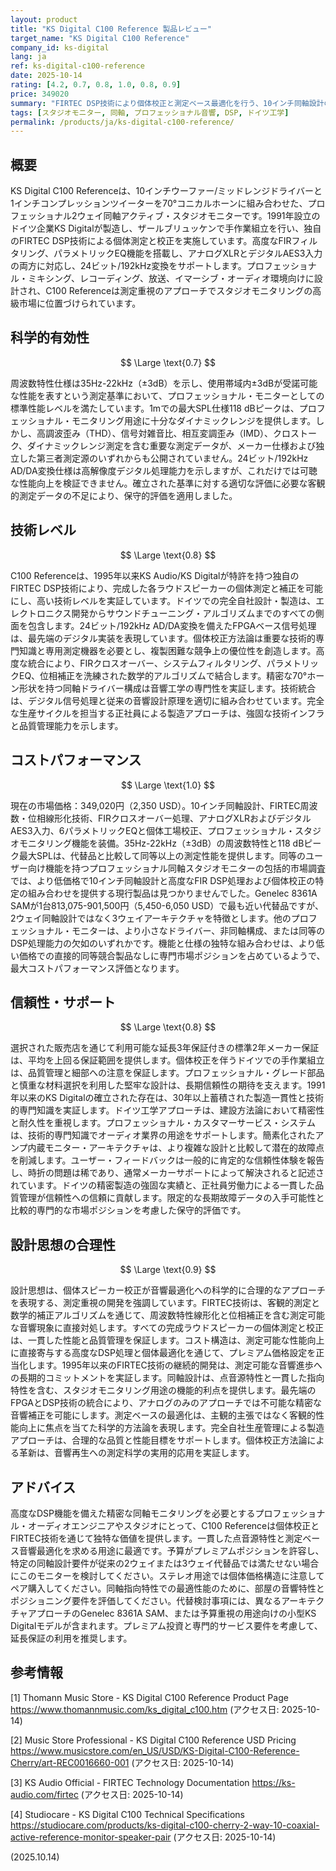 ```yaml
---
layout: product
title: "KS Digital C100 Reference 製品レビュー"
target_name: "KS Digital C100 Reference"
company_id: ks-digital
lang: ja
ref: ks-digital-c100-reference
date: 2025-10-14
rating: [4.2, 0.7, 0.8, 1.0, 0.8, 0.9]
price: 349020
summary: "FIRTEC DSP技術により個体校正と測定ベース最適化を行う、10インチ同軸設計のプロフェッショナル・スタジオモニター。同軸モニター分野で独自の価値提案を実現。"
tags: [スタジオモニター, 同軸, プロフェッショナル音響, DSP, ドイツ工学]
permalink: /products/ja/ks-digital-c100-reference/
---
```


## 概要

KS Digital C100 Referenceは、10インチウーファー/ミッドレンジドライバーと1インチコンプレッションツイーターを70°コニカルホーンに組み合わせた、プロフェッショナル2ウェイ同軸アクティブ・スタジオモニターです。1991年設立のドイツ企業KS Digitalが製造し、ザールブリュッケンで手作業組立を行い、独自のFIRTEC DSP技術による個体測定と校正を実施しています。高度なFIRフィルタリング、パラメトリックEQ機能を搭載し、アナログXLRとデジタルAES3入力の両方に対応し、24ビット/192kHz変換をサポートします。プロフェッショナル・ミキシング、レコーディング、放送、イマーシブ・オーディオ環境向けに設計され、C100 Referenceは測定重視のアプローチでスタジオモニタリングの高級市場に位置づけられています。

## 科学的有効性

$$ \Large \text{0.7} $$

周波数特性仕様は35Hz-22kHz（±3dB）を示し、使用帯域内±3dBが受諾可能な性能を表すという測定基準において、プロフェッショナル・モニターとしての標準性能レベルを満たしています。1mでの最大SPL仕様118 dBピークは、プロフェッショナル・モニタリング用途に十分なダイナミックレンジを提供します。しかし、高調波歪み（THD）、信号対雑音比、相互変調歪み（IMD）、クロストーク、ダイナミックレンジ測定を含む重要な測定データが、メーカー仕様および独立した第三者測定源のいずれからも公開されていません。24ビット/192kHz AD/DA変換仕様は高解像度デジタル処理能力を示しますが、これだけでは可聴な性能向上を検証できません。確立された基準に対する適切な評価に必要な客観的測定データの不足により、保守的評価を適用しました。

## 技術レベル

$$ \Large \text{0.8} $$

C100 Referenceは、1995年以来KS Audio/KS Digitalが特許を持つ独自のFIRTEC DSP技術により、完成した各ラウドスピーカーの個体測定と補正を可能にし、高い技術レベルを実証しています。ドイツでの完全自社設計・製造は、エレクトロニクス開発からサウンドチューニング・アルゴリズムまでのすべての側面を包含します。24ビット/192kHz AD/DA変換を備えたFPGAベース信号処理は、最先端のデジタル実装を表現しています。個体校正方法論は重要な技術的専門知識と専用測定機器を必要とし、複製困難な競争上の優位性を創造します。高度な統合により、FIRクロスオーバー、システムフィルタリング、パラメトリックEQ、位相補正を洗練された数学的アルゴリズムで結合します。精密な70°ホーン形状を持つ同軸ドライバー構成は音響工学の専門性を実証します。技術統合は、デジタル信号処理と従来の音響設計原理を適切に組み合わせています。完全な生産サイクルを担当する正社員による製造アプローチは、強固な技術インフラと品質管理能力を示します。

## コストパフォーマンス

$$ \Large \text{1.0} $$

現在の市場価格：349,020円（2,350 USD）。10インチ同軸設計、FIRTEC周波数・位相線形化技術、FIRクロスオーバー処理、アナログXLRおよびデジタルAES3入力、6パラメトリックEQと個体工場校正、プロフェッショナル・スタジオモニタリング機能を装備。35Hz-22kHz（±3dB）の周波数特性と118 dBピーク最大SPLは、代替品と比較して同等以上の測定性能を提供します。同等のユーザー向け機能を持つプロフェッショナル同軸スタジオモニターの包括的市場調査では、より低価格で10インチ同軸設計と高度なFIR DSP処理および個体校正の特定の組み合わせを提供する現行製品は見つかりませんでした。Genelec 8361A SAMが1台813,075-901,500円（5,450-6,050 USD）で最も近い代替品ですが、2ウェイ同軸設計ではなく3ウェイアーキテクチャを特徴とします。他のプロフェッショナル・モニターは、より小さなドライバー、非同軸構成、または同等のDSP処理能力の欠如のいずれかです。機能と仕様の独特な組み合わせは、より低い価格での直接的同等競合製品なしに専門市場ポジションを占めているようで、最大コストパフォーマンス評価となります。

## 信頼性・サポート

$$ \Large \text{0.8} $$

選択された販売店を通じて利用可能な延長3年保証付きの標準2年メーカー保証は、平均を上回る保証範囲を提供します。個体校正を伴うドイツでの手作業組立は、品質管理と細部への注意を保証します。プロフェッショナル・グレード部品と慎重な材料選択を利用した堅牢な設計は、長期信頼性の期待を支えます。1991年以来のKS Digitalの確立された存在は、30年以上蓄積された製造一貫性と技術的専門知識を実証します。ドイツ工学アプローチは、建設方法論において精密性と耐久性を重視します。プロフェッショナル・カスタマーサービス・システムは、技術的専門知識でオーディオ業界の用途をサポートします。簡素化されたアンプ内蔵モニター・アーキテクチャは、より複雑な設計と比較して潜在的故障点を削減します。ユーザー・フィードバックは一般的に肯定的な信頼性体験を報告し、時折の問題は稀であり、通常メーカーサポートによって解決されると記述されています。ドイツの精密製造の強固な実績と、正社員労働力による一貫した品質管理が信頼性への信頼に貢献します。限定的な長期故障データの入手可能性と比較的専門的な市場ポジションを考慮した保守的評価です。

## 設計思想の合理性

$$ \Large \text{0.9} $$

設計思想は、個体スピーカー校正が音響最適化への科学的に合理的なアプローチを表現する、測定重視の開発を強調しています。FIRTEC技術は、客観的測定と数学的補正アルゴリズムを通じて、周波数特性線形化と位相補正を含む測定可能な音響現象に直接対処します。すべての完成ラウドスピーカーの個体測定と校正は、一貫した性能と品質管理を保証します。コスト構造は、測定可能な性能向上に直接寄与する高度なDSP処理と個体最適化を通じて、プレミアム価格設定を正当化します。1995年以来のFIRTEC技術の継続的開発は、測定可能な音響進歩への長期的コミットメントを実証します。同軸設計は、点音源特性と一貫した指向特性を含む、スタジオモニタリング用途の機能的利点を提供します。最先端のFPGAとDSP技術の統合により、アナログのみのアプローチでは不可能な精密な音響補正を可能にします。測定ベースの最適化は、主観的主張ではなく客観的性能向上に焦点を当てた科学的方法論を表現します。完全自社生産管理による製造アプローチは、合理的な品質と性能目標をサポートします。個体校正方法論による革新は、音響再生への測定科学の実用的応用を実証します。

## アドバイス

高度なDSP機能を備えた精密な同軸モニタリングを必要とするプロフェッショナル・オーディオエンジニアやスタジオにとって、C100 Referenceは個体校正とFIRTEC技術を通じて独特な価値を提供します。一貫した点音源特性と測定ベース音響最適化を求める用途に最適です。予算がプレミアムポジションを許容し、特定の同軸設計要件が従来の2ウェイまたは3ウェイ代替品では満たせない場合にこのモニターを検討してください。ステレオ用途では個体価格構造に注意してペア購入してください。同軸指向特性での最適性能のために、部屋の音響特性とポジショニング要件を評価してください。代替検討事項には、異なるアーキテクチャアプローチのGenelec 8361A SAM、または予算重視の用途向けの小型KS Digitalモデルが含まれます。プレミアム投資と専門的サービス要件を考慮して、延長保証の利用を推奨します。

## 参考情報

[1] Thomann Music Store - KS Digital C100 Reference Product Page
https://www.thomannmusic.com/ks_digital_c100.htm
(アクセス日: 2025-10-14)

[2] Music Store Professional - KS Digital C100 Reference USD Pricing
https://www.musicstore.com/en_US/USD/KS-Digital-C100-Reference-Cherry/art-REC0016660-001
(アクセス日: 2025-10-14)

[3] KS Audio Official - FIRTEC Technology Documentation
https://ks-audio.com/firtec
(アクセス日: 2025-10-14)

[4] Studiocare - KS Digital C100 Technical Specifications
https://studiocare.com/products/ks-digital-c100-cherry-2-way-10-coaxial-active-reference-monitor-speaker-pair
(アクセス日: 2025-10-14)

(2025.10.14)